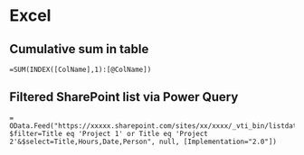 # Excel

## Cumulative sum in table
```
=SUM(INDEX([ColName],1):[@ColName])
```


## Filtered SharePoint list via Power Query
```
= OData.Feed("https://xxxxx.sharepoint.com/sites/xx/xxxx/_vti_bin/listdata.svc/Timesheets?$filter=Title eq 'Project 1' or Title eq 'Project 2'&$select=Title,Hours,Date,Person", null, [Implementation="2.0"])
```
